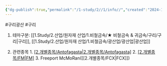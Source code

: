 ```yaml
---
{"dg-publish":true,"permalink":"/1-study/2//1/info//","created":"2024-11-20T21:02:28.620+09:00","updated":"2025-06-26T13:07:57.307+09:00"}
---
```


#구리광산 #구리

1. 테마구분: [[1.Study/2.산업/원자재 산업/1.비철금속/★ 비철금속 & 귀금속/구리/구리\|구리]], [[1.Study/2.산업/원자재 산업/1.비철금속/광산업/광산업\|광산업]]

2. 관련종목
		1. [[2.개별종목/Antofagasta\|2.개별종목/Antofagasta]](칠레)
		2. [[2.개별종목/FM\|FM]](FM)
		3. Freeport McMoRan([[2.개별종목/FCX\|FCX]])